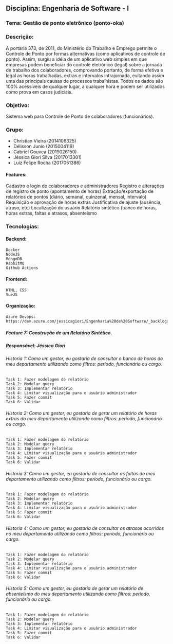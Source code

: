 ## Disciplina: Engenharia de Software - I

### Tema: Gestão de ponto eletrônico (ponto-oka)

### Descrição:
A portaria 373, de 2011, do Ministério do Trabalho e Emprego permite o Controle de Ponto por formas alternativas (como aplicativos de controle de ponto). Assim, surgiu a idéia de um aplicativo web simples em que empresas podem beneficiar do controle eletrônico (legal) sobre a jornada de trabalho dos colaboradores, comprovando portanto, de forma efetiva e legal as horas trabalhadas, extras e intervalos intrajornada, evitando assim uma das principais causas de processos trabalhistas. Todos os dados são 100% acessíveis de qualquer lugar, a qualquer hora e podem ser utilizados como prova em casos judiciais.

### Objetivo: 
Sistema web para Controle de Ponto de colaboradores (funcionários).

### Grupo:
  * Christian Vieira (2014106325)
  * Délisson Junio (2015004119)
  * Gabriel Gouvea (2019026150)
  * Jéssica Giori Silva (2017013301)
  * Luiz Felipe Rocha (2017051386)

#### Features:
  Cadastro e login de colaboradores e administradores
  Registro e alterações de registro de ponto (apontamento de horas)
  Extração/exportação de relatórios de pontos (diário, semanal, quinzenal, mensal, intervalo)
  Requisição e aprovação de horas extras
  Justificativa de ajuste (ausência, atraso, etc) 
  Localização do usuário
  Relatório sintético (banco de horas, horas extras, faltas e atrasos, absenteísmo 

### Tecnologias:
  #### Backend:
    Docker
    NodeJS
    MongoDB
    RabbitMQ
    Github Actions
  #### Frontend:
    HTML, CSS
    VueJS
#### Organização:
    Azure Devops: https://dev.azure.com/jessicagiori/Engenharia%20de%20Software/_backlogs/backlog/Engenharia%20de%20Software%20Team/Epics

##### Feature 7: Construção de um Relatório Sintético.
##### Responsável: Jéssica Giori

###### Historia 1: Como um gestor, eu gostaria de consultar o banco de horas do meu departamento utilizando como filtros: período, funcionário ou cargo.
    Task 1: Fazer modelagem do relatório
    Task 2: Modelar query
    Task 3: Implementar relatório
    Task 4: Limitar visualização para o usuário administrador
    Task 5: Fazer commit
    Task 6: Validar

###### Historia 2: Como um gestor, eu gostaria de gerar um relatório de horas extras do meu departamento utilizando como filtros: período, funcionário ou cargo.
    Task 1: Fazer modelagem do relatório
    Task 2: Modelar query
    Task 3: Implementar relatório
    Task 4: Limitar visualização para o usuário administrador
    Task 5: Fazer commit
    Task 6: Validar

###### Historia 3: Como um gestor, eu gostaria de consultar as faltas do meu departamento utilizando como filtros: período, funcionário ou cargo.
    Task 1: Fazer modelagem do relatório
    Task 2: Modelar query
    Task 3: Implementar relatório
    Task 4: Limitar visualização para o usuário administrador
    Task 5: Fazer commit
    Task 6: Validar

###### Historia 4: Como um gestor, eu gostaria de consultar os atrasos ocorridos no meu departamento utilizando como filtros: período, funcionário ou cargo.
    Task 1: Fazer modelagem do relatório
    Task 2: Modelar query
    Task 3: Implementar relatório
    Task 4: Limitar visualização para o usuário administrador
    Task 5: Fazer commit
    Task 6: Validar

###### Historia 5: Como um gestor, eu gostaria de gerar um relatório de absenteísmo do meu departamento utilizando como filtros: período, funcionário ou cargo.
    Task 1: Fazer modelagem do relatório
    Task 2: Modelar query
    Task 3: Implementar relatório
    Task 4: Limitar visualização para o usuário administrador
    Task 5: Fazer commit
    Task 6: Validar
